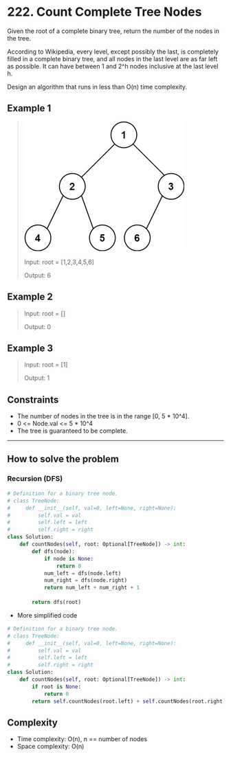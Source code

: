 # 222. Count Complete Tree Nodes
<Badge type="tip" text="Easy" /> [<Badge type="info" text="LeetCode" />](https://leetcode.com/problems/count-complete-tree-nodes/)

Given the root of a complete binary tree, return the number of the nodes in the tree.

According to Wikipedia, every level, except possibly the last, is completely filled in a complete binary tree, and all nodes in the last level are as far left as possible. It can have between 1 and 2^h nodes inclusive at the last level h.

Design an algorithm that runs in less than O(n) time complexity.

## Example 1
> ![222. Count Complete Tree Nodes](../images/222.jpg)
>
> Input: root = [1,2,3,4,5,6]
>
> Output: 6

## Example 2
> Input: root = []
>
> Output: 0

## Example 3
> Input: root = [1]
>
> Output: 1

## Constraints
- The number of nodes in the tree is in the range [0, 5 * 10^4].
- 0 <= Node.val <= 5 * 10^4
- The tree is guaranteed to be complete.

---

## How to solve the problem

### Recursion (DFS)

```python
# Definition for a binary tree node.
# class TreeNode:
#     def __init__(self, val=0, left=None, right=None):
#         self.val = val
#         self.left = left
#         self.right = right
class Solution:
    def countNodes(self, root: Optional[TreeNode]) -> int:
        def dfs(node):
            if node is None:
                return 0
            num_left = dfs(node.left)
            num_right = dfs(node.right)
            return num_left + num_right + 1

        return dfs(root)
```
- More simplified code
```python
# Definition for a binary tree node.
# class TreeNode:
#     def __init__(self, val=0, left=None, right=None):
#         self.val = val
#         self.left = left
#         self.right = right
class Solution:
    def countNodes(self, root: Optional[TreeNode]) -> int:
        if root is None:
            return 0
        return self.countNodes(root.left) + self.countNodes(root.right) + 1
```

## Complexity
- Time complexity: O(n), n == number of nodes
- Space complexity: O(n)